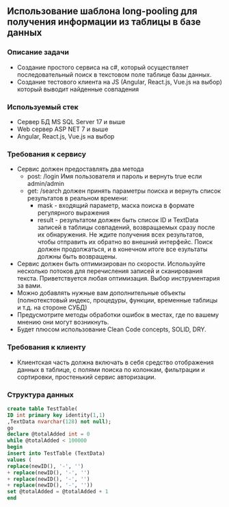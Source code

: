 ## Использование шаблона long-pooling для получения информации из таблицы в базе данных

### Описание задачи
* Создание простого сервиса на c#, который осуществляет последовательный поиск в текстовом
поле таблице базы данных.
* Создание тестового клиента на JS (Angular, React.js, Vue.js на выбор) который выводит
найденные совпадения

### Используемый стек
* Сервер БД MS SQL Server 17 и выше
* Web сервер ASP NET 7 и выше
* Angular, React.js, Vue.js на выбор

### Требования к сервису
* Сервис должен предоставлять два метода
  * post: /login Имя пользователя и пароль и вернуть true если admin/admin
  * get: /search должен принять параметры поиска и вернуть список результатов в реальном времени:
    * mask - входящий параметр, маска поиска в формате регулярного выражения
    * result - результатом должен быть список ID и TextData записей в таблицы совпадений, возвращаемых сразу после их обнаружения. Не ждите получения всех результатов, чтобы отправить их обратно во внешний интерфейс. Поиск должен продолжаться, и в конечном итоге все 
 езультаты должны быть возвращены.
* Сервис должен быть оптимизирован по скорости. Используйте несколько потоков для перечисления записей и сканирования текста. Приветствуется любая оптимизация. Выбор инструментария за вами.
* Можно добавлять нужные вам дополнительные объекты (полнотекстовый индекс, процедуры, функции, временные таблицы и т.д. на стороне СУБД)
* Предусмотрите методы обработки ошибок в местах, где по вашему мнению они могут возникнуть.
* Будет плюсом использование Clean Code concepts, SOLID, DRY.

### Требования к клиенту
* Клиентская часть должна включать в себя средство отображения данных в таблице, с полями
поиска по колонкам, фильтрации и сортировки, простенький сервис авторизации.

### Структура данных
```sql
create table TestTable(
ID int primary key identity(1,1)
,TextData nvarchar(128) not null);
go
declare @totalAdded int = 0
while @totalAdded < 100000
begin
insert into TestTable (TextData)
values (
replace(newID(), '-', '')
+ replace(newID(), '-', '')
+ replace(newID(), '-', '')
+ replace(newID(), '-', ''))
set @totalAdded = @totalAdded + 1
end
```
